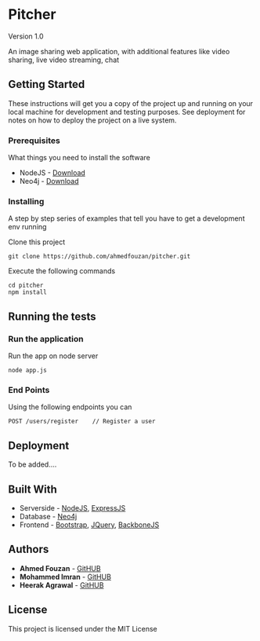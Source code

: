 # Pitcher

Version 1.0

An image sharing web application, with additional features like video sharing, live video streaming, chat

## Getting Started

These instructions will get you a copy of the project up and running on your local machine for development and testing purposes. See deployment for notes on how to deploy the project on a live system.

### Prerequisites

What things you need to install the software

* NodeJS - [Download](https://nodejs.org/)
* Neo4j - [Download](https://neo4j.com/)

### Installing

A step by step series of examples that tell you have to get a development env running

Clone this project 

```
git clone https://github.com/ahmedfouzan/pitcher.git
```

Execute the following commands
```
cd pitcher
npm install
```


## Running the tests



### Run the application

Run the app on node server

```
node app.js
```

### End Points

Using the following endpoints you can

```
POST /users/register	// Register a user
```

## Deployment

To be added....

## Built With

* Serverside - [NodeJS](https://nodejs.org/), [ExpressJS](http://expressjs.com/)
* Database - [Neo4j](https://neo4j.com/)
* Frontend - [Bootstrap](https://getbootstrap.com/), [JQuery](https://jquery.com/), [BackboneJS](http://backbonejs.org/)

## Authors

* **Ahmed Fouzan** - [GitHUB](https://github.com/ahmedfouzan)
* **Mohammed Imran** - [GitHUB](https://github.com/ahmedfouzan)
* **Heerak Agrawal** - [GitHUB](https://github.com/ahmedfouzan)

## License

This project is licensed under the MIT License
